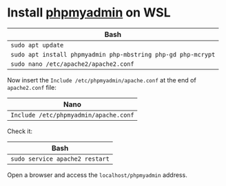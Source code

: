 # Install [phpmyadmin](https://www.phpmyadmin.net/) on WSL

| Bash |
| ---- |
| `sudo apt update` |
| `sudo apt install phpmyadmin php-mbstring php-gd php-mcrypt` |
| `sudo nano /etc/apache2/apache2.conf` |

Now insert the `Include /etc/phpmyadmin/apache.conf` at the end of `apache2.conf` file:

| Nano |
| ---- |
| `Include /etc/phpmyadmin/apache.conf` |

Check it:

| Bash |
| ---- |
| `sudo service apache2 restart` |

Open a browser and access the `localhost/phpmyadmin` address.
